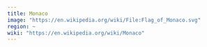```yaml
---
title: Monaco
image: "https://en.wikipedia.org/wiki/File:Flag_of_Monaco.svg"
region: ~
wiki: "https://en.wikipedia.org/wiki/Monaco"
---
```

